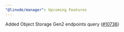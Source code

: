 ```yaml
---
"@linode/manager": Upcoming Features
---
```


Added Object Storage Gen2 endpoints query ([#10736](https://github.com/linode/manager/pull/10736))
